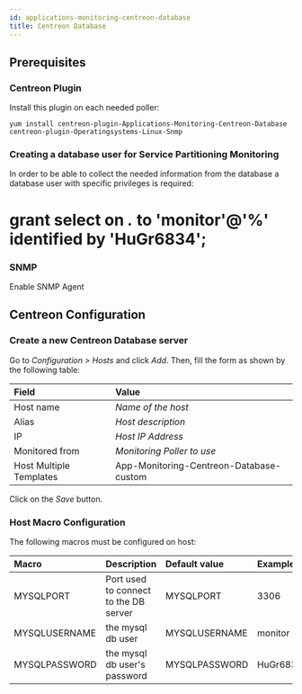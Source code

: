 ```yaml
---
id: applications-monitoring-centreon-database
title: Centreon Database
---
```


## Prerequisites

### Centreon Plugin

Install this plugin on each needed poller:

``` shell
yum install centreon-plugin-Applications-Monitoring-Centreon-Database centreon-plugin-Operatingsystems-Linux-Snmp
```

### Creating a database user for Service Partitioning Monitoring

In order to be able to collect the needed information from the database a
database user with specific privileges is required:

# grant select on *.* to 'monitor'@'%' identified by 'HuGr6834';

### SNMP

Enable SNMP Agent

## Centreon Configuration

### Create a new Centreon Database server

Go to *Configuration \> Hosts* and click *Add*. Then, fill the form as shown by
the following table:

| Field                   | Value                                   |
| :---------------------- | :-------------------------------------- |
| Host name               | *Name of the host*                      |
| Alias                   | *Host description*                      |
| IP                      | *Host IP Address*                       |
| Monitored from          | *Monitoring Poller to use*              |
| Host Multiple Templates | App-Monitoring-Centreon-Database-custom |

Click on the *Save* button.

### Host Macro Configuration

The following macros must be configured on host:

| Macro         | Description                           | Default value | Example  |
| :------------ | :------------------------------------ | :------------ | :------- |
| MYSQLPORT     | Port used to connect to the DB server | MYSQLPORT     | 3306     |
| MYSQLUSERNAME | the mysql db user                     | MYSQLUSERNAME | monitor  |
| MYSQLPASSWORD | the mysql db user's password          | MYSQLPASSWORD | HuGr6834 |
